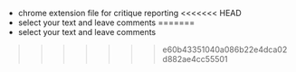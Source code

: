- chrome extension file for critique reporting
<<<<<<< HEAD
- select your text and leave comments
=======
- select your text and leave comments
>>>>>>> e60b43351040a086b22e4dca02d882ae4cc55501
